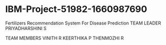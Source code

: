 # IBM-Project-51982-1660987690
Fertilizers Recommendation System For Disease Prediction
TEAM LEADER
PRIYADHARSHINI S


TEAM MEMBERS
VINITH R
KEERTHIKA P
THENMOZHI R
